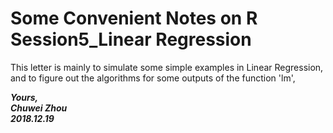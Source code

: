 # Some Convenient Notes on R Session5_Linear Regression              
This letter is mainly to simulate some simple examples in Linear Regression, and to figure out the algorithms for some outputs of the function 'lm', 
       




                    
**_Yours,_**                         
**_Chuwei Zhou_**                 
**_2018.12.19_**                     
 

       
